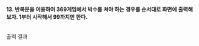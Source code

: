#### 13. 반복문을 이용하여 369게임에서 박수를 쳐야 하는 경우를 순서대로 화면에 출력해보자. 1부터 시작해서 99까지만 한다.
```

```
출력 결과
```

```
